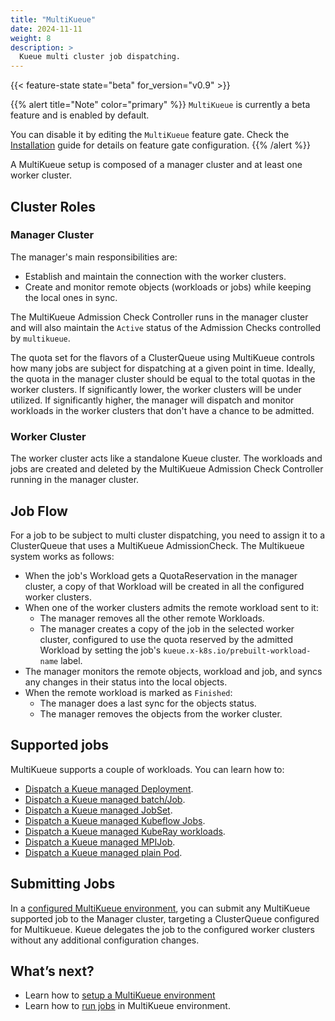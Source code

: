 ```yaml
---
title: "MultiKueue"
date: 2024-11-11
weight: 8
description: >
  Kueue multi cluster job dispatching.
---
```


{{< feature-state state="beta" for_version="v0.9" >}}

{{% alert title="Note" color="primary" %}}
`MultiKueue` is currently a beta feature and is enabled by default.

You can disable it by editing the `MultiKueue` feature gate. Check the [Installation](/docs/installation/#change-the-feature-gates-configuration) guide for details on feature gate configuration.
{{% /alert %}}


A MultiKueue setup is composed of a manager cluster and at least one worker cluster.

## Cluster Roles
### Manager Cluster

The manager's main responsibilities are:
- Establish and maintain the connection with the worker clusters.
- Create and monitor remote objects (workloads or jobs) while keeping the local ones in sync.

The MultiKueue Admission Check Controller runs in the manager cluster and will also maintain the `Active` status of the Admission Checks controlled by `multikueue`.

The quota set for the flavors of a ClusterQueue using MultiKueue controls how many jobs are subject for dispatching at a given point in time.
Ideally, the quota in the manager cluster should be equal to the total quotas in the worker clusters.
If significantly lower, the worker clusters will be under utilized.
If significantly higher, the manager will dispatch and monitor workloads in the worker clusters that don't have a chance to be admitted.

### Worker Cluster

The worker cluster acts like a standalone Kueue cluster.
The workloads and jobs are created and deleted by the MultiKueue Admission Check Controller running in the manager cluster.

## Job Flow

For a job to be subject to multi cluster dispatching, you need to assign it to a ClusterQueue that uses a MultiKueue AdmissionCheck. The Multikueue system works as follows:
- When the job's Workload gets a QuotaReservation in the manager cluster, a copy of that Workload will be created in all the configured worker clusters.
- When one of the worker clusters admits the remote workload sent to it:
  - The manager removes all the other remote Workloads.
  - The manager creates a copy of the job in the selected worker cluster, configured to use the quota reserved by the admitted Workload by setting the job's `kueue.x-k8s.io/prebuilt-workload-name` label.
- The manager monitors the remote objects, workload and job, and syncs any changes in their status into the local objects.
- When the remote workload is marked as `Finished`:
  - The manager does a last sync for the objects status.
  - The manager removes the objects from the worker cluster.

## Supported jobs

MultiKueue supports a couple of workloads.
You can learn how to:
- [Dispatch a Kueue managed Deployment](docs/tasks/run/multikueue/deployment).
- [Dispatch a Kueue managed batch/Job](docs/tasks/run/multikueue/job).
- [Dispatch a Kueue managed JobSet](docs/tasks/run/multikueue/jobset).
- [Dispatch a Kueue managed Kubeflow Jobs](docs/tasks/run/multikueue/kubeflow).
- [Dispatch a Kueue managed KubeRay workloads](docs/tasks/run/multikueue/kuberay).
- [Dispatch a Kueue managed MPIJob](docs/tasks/run/multikueue/mpijob).
- [Dispatch a Kueue managed plain Pod](docs/tasks/run/multikueue/plain_pods).

## Submitting Jobs
In a [configured MultiKueue environment](/docs/tasks/manage/setup_multikueue), you can submit any MultiKueue supported job to the Manager cluster, targeting a ClusterQueue configured for Multikueue.
Kueue delegates the job to the configured worker clusters without any additional configuration changes.

## What’s next? 
- Learn how to [setup a MultiKueue environment](/docs/tasks/manage/setup_multikueue/)
- Learn how to [run jobs](/docs/tasks/run/multikueue) in MultiKueue environment.
